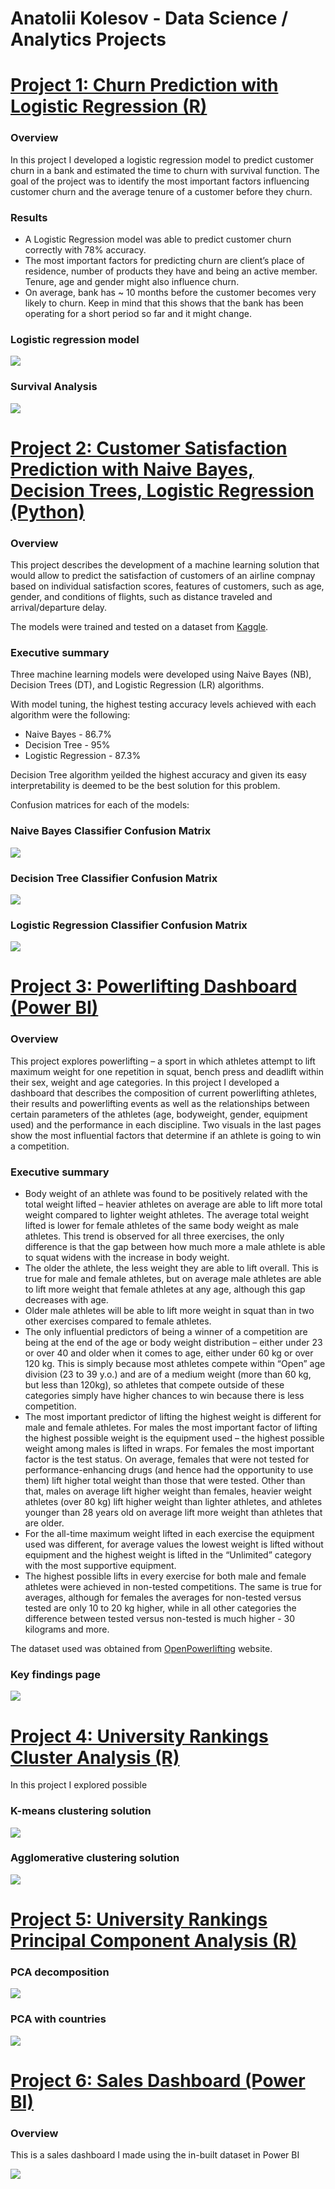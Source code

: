 # Anatolii Kolesov - Data Science / Analytics Projects

# [Project 1: Churn Prediction with Logistic Regression (R)](https://github.com/anatolii-kolesov/ds_code/blob/main/classification_r/churn_prediction_with_logistic_regression.html)
### Overview
In this project I developed a logistic regression model to predict customer churn in a bank and estimated the time to churn with survival function.
The goal of the project was to identify the most important factors influencing customer churn and the average tenure of a customer before they churn.

### Results
- A Logistic Regression model was able to predict customer churn correctly with 78% accuracy.
- The most important factors for predicting churn are client’s place of residence, number of products they have and being an active member. Tenure, age and gender might also influence churn.
- On average, bank has ~ 10 months before the customer becomes very likely to churn. Keep in mind that this shows that the bank has been operating for a short period so far and it might change.

### Logistic regression model
![](https://github.com/anatolii-kolesov/anatolii_portfolio/blob/main/images/logistic_regression_model_output.PNG)

### Survival Analysis

![](https://github.com/anatolii-kolesov/anatolii_portfolio/blob/main/images/Survival_function_plot.PNG)

# [Project 2: Customer Satisfaction Prediction with Naive Bayes, Decision Trees, Logistic Regression (Python)](https://github.com/anatolii-kolesov/ds_code/tree/main/classification_python)
### Overview 
This project describes the development of a machine learning solution that would allow to predict the satisfaction of customers of an airline compnay based on individual satisfaction scores, features of customers, such as age, gender, and conditions of flights, such as distance traveled and arrival/departure delay.

The models were trained and tested on a dataset from [Kaggle](https://www.kaggle.com/datasets/teejmahal20/airline-passenger-satisfaction).

### Executive summary
Three machine learning models were developed using Naive Bayes (NB), Decision Trees (DT), and Logistic Regression (LR) algorithms.

With model tuning, the highest testing accuracy levels achieved with each algorithm were the following:

- Naive Bayes - 86.7%
- Decision Tree - 95%
- Logistic Regression - 87.3%

Decision Tree algorithm yeilded the highest accuracy and given its easy interpretability is deemed to be the best solution for this problem.

Confusion matrices for each of the models:

### Naive Bayes Classifier Confusion Matrix

![](https://github.com/anatolii-kolesov/anatolii_portfolio/blob/main/images/NB_cm.png)

### Decision Tree Classifier Confusion Matrix

![](https://github.com/anatolii-kolesov/anatolii_portfolio/blob/main/images/DT_cm.png)

### Logistic Regression Classifier Confusion Matrix

![](https://github.com/anatolii-kolesov/anatolii_portfolio/blob/main/images/LR_cm.png)

# [Project 3: Powerlifting Dashboard (Power BI)](https://github.com/anatolii-kolesov/ds_code/tree/main/powerlifting_dashboard)

### Overview

This project explores powerlifting – a sport in which athletes attempt to lift maximum weight for one repetition in squat, bench press and deadlift within their sex, weight and age categories. In this project I developed a dashboard that describes the composition of current powerlifting athletes, their results and powerlifting events as well as the relationships between certain parameters of the athletes (age, bodyweight, gender, equipment used) and the performance in each discipline. Two visuals in the last pages show the most influential factors that determine if an athlete is going to win a competition.

### Executive summary

- Body weight of an athlete was found to be positively related with the total weight lifted – heavier athletes on average are able to lift more total weight compared to lighter weight athletes. The average total weight lifted is lower for female athletes of the same body weight as male athletes. This trend is observed for all three exercises, the only difference is that the gap between how much more a male athlete is able to squat widens with the increase in body weight.
- The older the athlete, the less weight they are able to lift overall. This is true for male and female athletes, but on average male athletes are able to lift more weight that female athletes at any age, although this gap decreases with age.
- Older male athletes will be able to lift more weight in squat than in two other exercises compared to female athletes.
- The only influential predictors of being a winner of a competition are being at the end of the age or body weight distribution – either under 23 or over 40 and older when it comes to age, either under 60 kg or over 120 kg. This is simply because most athletes compete within “Open” age division (23 to 39 y.o.) and are of a medium weight (more than 60 kg, but less than 120kg), so athletes that compete outside of these categories simply have higher chances to win because there is less competition.
- The most important predictor of lifting the highest weight is different for male and female athletes. For males the most important factor of lifting the highest possible weight is the equipment used – the highest possible weight among males is lifted in wraps. For females the most important factor is the test status. On average, females that were not tested for performance-enhancing drugs (and hence had the opportunity to use them) lift higher total weight than those that were tested. Other than that, males on average lift higher weight than females, heavier weight athletes (over 80 kg) lift higher weight than lighter athletes, and athletes younger than 28 years old on average lift more weight than athletes that are older.
- For the all-time maximum weight lifted in each exercise the equipment used was different, for average values the lowest weight is lifted without equipment and the highest weight is lifted in the “Unlimited” category with the most supportive equipment.
- The highest possible lifts in every exercise for both male and female athletes were achieved in non-tested competitions. The same is true for averages, although for females the averages for non-tested versus tested are only 10 to 20 kg higher, while in all other categories the difference between tested versus non-tested is much higher - 30 kilograms and more.

The dataset used was obtained from [OpenPowerlifting](https://www.openpowerlifting.org/) website.

### Key findings page

![](https://github.com/anatolii-kolesov/anatolii_portfolio/blob/main/images/powerlifting_dashboard.PNG)

# [Project 4: University Rankings Cluster Analysis (R)](https://github.com/anatolii-kolesov/ds_code/blob/main/cluster_analysis_r/A.Kolesov_CA.Rmd)

In this project I explored possible 

### K-means clustering solution

![](https://github.com/anatolii-kolesov/anatolii_portfolio/blob/main/images/k-means_clustering.png)

### Agglomerative clustering solution

![](https://github.com/anatolii-kolesov/anatolii_portfolio/blob/main/images/agglomerative_clustering.png)

# [Project 5: University Rankings Principal Component Analysis (R)](https://github.com/anatolii-kolesov/ds_code/blob/main/PCA_r/PCA.Rmd)

### PCA decomposition

![](https://github.com/anatolii-kolesov/anatolii_portfolio/blob/main/images/PCA.png)

### PCA with countries

![](https://github.com/anatolii-kolesov/anatolii_portfolio/blob/main/images/PCA_country.png)

# [Project 6: Sales Dashboard (Power BI)](https://github.com/anatolii-kolesov/ds_code/tree/main/sales_dashboard)

### Overview

This is a sales dashboard I made using the in-built dataset in Power BI

![](https://github.com/anatolii-kolesov/anatolii_portfolio/blob/main/images/sales_dashboard.PNG)

